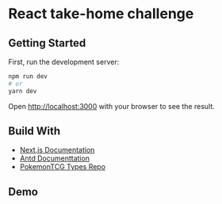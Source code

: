 # React take-home challenge
## Getting Started

First, run the development server:

```bash
npm run dev
# or
yarn dev
```

Open [http://localhost:3000](http://localhost:3000) with your browser to see the result.

## Build With

- [Next.js Documentation](https://nextjs.org/docs)
- [Antd Documenttation](https://ant.design/)
- [PokemonTCG Types Repo](https://github.com/PokemonTCG/pokemon-tcg-sdk-typescript)

## Demo

